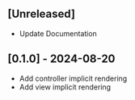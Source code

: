 ## [Unreleased]

- Update Documentation

## [0.1.0] - 2024-08-20

- Add controller implicit rendering
- Add view implicit rendering
